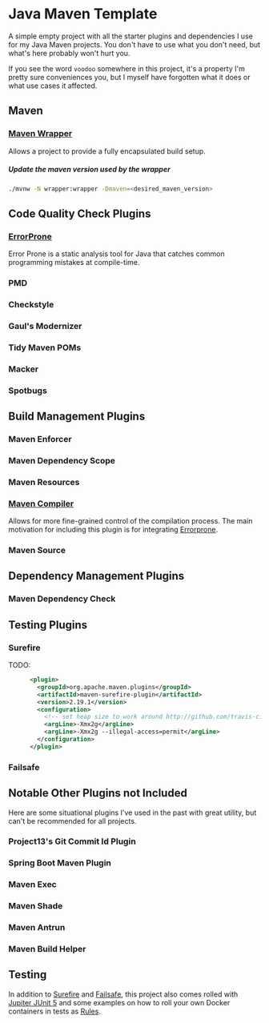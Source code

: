 # Java Maven Template

A simple empty project with all the starter plugins and dependencies I use for my Java Maven projects. You don't have to use
what you don't need, but what's here probably won't hurt you.

If you see the word `voodoo` somewhere in this project, it's a property I'm pretty sure conveniences you, but I myself
have forgotten what it does or what use cases it affected.

## Maven

### [Maven Wrapper](https://maven.apache.org/wrapper/)

Allows a project to provide a fully encapsulated build setup.

##### Update the maven version used by the wrapper
```bash
./mvnw -N wrapper:wrapper -Dmaven=<desired_maven_version>
```

## Code Quality Check Plugins

### [ErrorProne](https://errorprone.info/)

Error Prone is a static analysis tool for Java that catches common programming mistakes at compile-time.




### PMD

### Checkstyle

### Gaul's Modernizer

### Tidy Maven POMs

### Macker

### Spotbugs


## Build Management Plugins

### Maven Enforcer

### Maven Dependency Scope

### Maven Resources

### [Maven Compiler](https://maven.apache.org/plugins/maven-compiler-plugin/)

Allows for more fine-grained control of the compilation process. The main motivation
for including this plugin is for integrating [Errorprone](#errorprone).

### Maven Source


## Dependency Management Plugins

### Maven Dependency Check

## Testing Plugins

### Surefire
TODO:
```xml
      <plugin>
        <groupId>org.apache.maven.plugins</groupId>
        <artifactId>maven-surefire-plugin</artifactId>
        <version>2.19.1</version>
        <configuration>
          <!-- set heap size to work around http://github.com/travis-ci/travis-ci/issues/3396 -->
          <argLine>-Xmx2g</argLine>
          <argLine>-Xmx2g --illegal-access=permit</argLine>
        </configuration>
      </plugin>
```
### Failsafe


## Notable Other Plugins not Included

Here are some situational plugins I've used in the past with great utility, but can't be recommended for all projects.

### Project13's Git Commit Id Plugin

### Spring Boot Maven Plugin

### Maven Exec

### Maven Shade

### Maven Antrun

### Maven Build Helper

## Testing

In addition to [Surefire]() and [Failsafe](), this project also comes rolled with [Jupiter JUnit 5]() and some examples on
how to roll your own Docker containers in tests as [Rules]().
